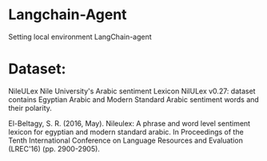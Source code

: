 # Langchain-Agent
Setting local environment LangChain-agent

# Dataset: 
NileULex
Nile University's Arabic sentiment Lexicon 
NilULex v0.27: dataset contains Egyptian Arabic and Modern Standard Arabic sentiment words and their polarity.

El-Beltagy, S. R. (2016, May). Nileulex: A phrase and word level sentiment lexicon for egyptian and modern standard arabic. In Proceedings of the Tenth International Conference on Language Resources and Evaluation (LREC'16) (pp. 2900-2905).

